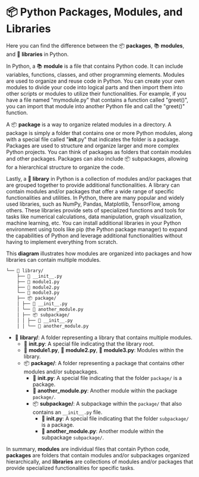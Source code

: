 # 📦 Python Packages, Modules, and Libraries

Here you can find the difference between the 📦 **packages**, 📚 **modules**, and 📖 **libraries** in Python.

In Python, a 📚 **module** is a file that contains Python code. It can include variables, functions, classes, and other programming elements. Modules are used to organize and reuse code in Python. You can create your own modules to divide your code into logical parts and then import them into other scripts or modules to utilize their functionalities. For example, if you have a file named "mymodule.py" that contains a function called "greet()", you can import that module into another Python file and call the "greet()" function.

A 📦 **package** is a way to organize related modules in a directory. A package is simply a folder that contains one or more Python modules, along with a special file called "__init__.py" that indicates the folder is a package. Packages are used to structure and organize larger and more complex Python projects. You can think of packages as folders that contain modules and other packages. Packages can also include 📦 subpackages, allowing for a hierarchical structure to organize the code.

Lastly, a 📖 **library** in Python is a collection of modules and/or packages that are grouped together to provide additional functionalities. A library can contain modules and/or packages that offer a wide range of specific functionalities and utilities. In Python, there are many popular and widely used libraries, such as NumPy, Pandas, Matplotlib, TensorFlow, among others. These libraries provide sets of specialized functions and tools for tasks like numerical calculations, data manipulation, graph visualization, machine learning, etc. You can install additional libraries in your Python environment using tools like pip (the Python package manager) to expand the capabilities of Python and leverage additional functionalities without having to implement everything from scratch.

This **diagram** illustrates how modules are organized into packages and how libraries can contain multiple modules.

```markdown
└── 📂 library/
    ├── 📄 __init__.py
    ├── 📄 module1.py
    ├── 📄 module2.py
    └── 📄 module3.py
    ├── 📦 package/
    │ ├── 📄 __init__.py
    │ └── 📄 another_module.py
    │ ├── 📦 subpackage/
    │ │ ├── 📄 __init__.py
    │ │ └── 📄 another_module.py
```

- 📂 **library/**: A folder representing a library that contains multiple modules.
  - 📄 **__init__.py**: A special file indicating that the library root.
  - 📄 **module1.py**, 📄 **module2.py**, 📄 **module3.py**: Modules within the library.
  - 📦 **package/**: A folder representing a package that contains other modules and/or subpackages.
    - 📄 **__init__.py**: A special file indicating that the folder `package/` is a package.
    - 📄 **another_module.py**: Another module within the package `package/`.
    - 📦 **subpackage/**: A subpackage within the `package/` that also contains an `__init__.py` file.
      - 📄 **__init__.py**: A special file indicating that the folder `subpackage/` is a package.
      - 📄 **another_module.py**: Another module within the subpackage `subpackage/`.

In summary, **modules** are individual files that contain Python code, **packages** are folders that contain modules and/or subpackages organized hierarchically, and **libraries** are collections of modules and/or packages that provide specialized functionalities for specific tasks.
